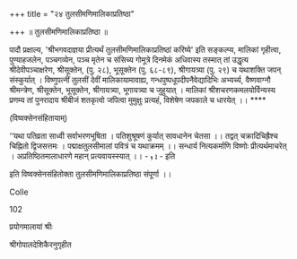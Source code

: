 +++
title = "२४ तुलसीमणिमालिकाप्रतिष्ठा"

+++
॥ तुलसीमणिमालिकाप्रतिष्ठा ॥

पादौ प्रक्षाल्य, 'श्रीभगवदाज्ञया प्रीत्यर्थं तुलसीमणिमालिकाप्रतिष्ठां करिष्ये' इति सङ्कल्प्य, मालिकां गृहीत्वा, पुण्याहजलेन, पञ्चगव्येन, पञ्च मृतेन च संसिच्य गोमूत्रे दिनमेकं अधिवास्य तस्मात् तां उद्धृत्य श्रीदेवीपञ्चाक्षरेण, श्रीसूक्तेन, (पु. २८), भूसूक्तेन (पु. ६८-८९), श्रीगायत्र्या (पु. २९) च यथाशक्ति जपन् संस्कुर्यात् । विष्णुपत्नीं तुलसीं देवीं मालिकायामावाह्य, गन्धपुष्पधूपदीपनैवेद्यादिभिः अभ्यर्च्य, वैष्णवाग्नौ श्रीमन्त्रेण, श्रीसूक्तेन, भूसूक्तेन, श्रीगायत्र्या, भूगायत्र्या च जुहुयात् । मालिकां श्रीशचरणकमलयोर्विन्यस्य प्रणम्य तां पुनरादाय श्रीबीजं शतकृत्वो जपित्वा मुमुक्षुः प्रत्यहं, विशेषेण जपकाले च धारयेत् ।। ****

(विष्वक्सेनसंहितायाम्)

‘‘यथा पतिव्रता साध्वी सर्वाभरणभूषिता । पतिशुश्रूषणं कुर्यात् सावधानेन चेतसा ।। तद्वत् चक्रादिचिह्रैश्च चिह्नितो द्विजसत्तमः । पद्माक्षतुलसीमालां पवित्रं च यथाक्रमम् ।। सन्धार्य नित्यकर्माणि विष्णोः प्रीत्यर्थमाचरेत् । अप्रतिष्ठितमालाधारणे महान् प्रत्यवायस्स्यात् ।। - ܐ ܙ - इति

इति विष्वक्सेनसंहितोक्ता तुलसीमणिमालिकाप्रतिष्ठा संपूर्णा ।।

Colle

102


प्रयोगमालायां 
श्रीः

 श्रीगोपालदेशिकैरनुगृहीत

